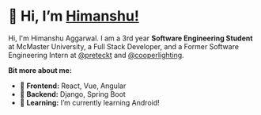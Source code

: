 # 👋 Hi, I’m [Himanshu!](https://himanshuaggarwal.com/)

Hi, I'm Himanshu Aggarwal. I am a 3rd year **Software Engineering Student** at McMaster University, a Full Stack Developer, and a Former Software Engineering Intern at [@preteckt](https://www.preteckt.com/) and [@cooperlighting](https://www.cooperlighting.com/global).



**Bit more about me:**

- 🐧 **Frontend:** React, Vue, Angular
- 🐼 **Backend:** Django, Spring Boot
- 🌱 **Learning:** I’m currently learning Android!
